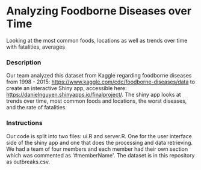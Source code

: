 # Analyzing Foodborne Diseases over Time 

Looking at the most common foods, locations as well as trends over time with fatalities, averages

### Description

Our team analyzed this dataset from Kaggle regarding foodborne diseases from 1998 - 2015: https://www.kaggle.com/cdc/foodborne-diseases/data to create an interactive Shiny app, accessible here: https://danielnguyen.shinyapps.io/finalproject/. The shiny app looks at trends over time, most common foods and locations, the worst diseases, and the rate of fatalities. 

### Instructions

Our code is split into two files: ui.R and server.R. One for the user interface side of the shiny app and one that does the processing and data retrieving. We had a team of four members and each member had their own section which was commented as '#memberName'. The dataset is in this repository as outbreaks.csv. 
